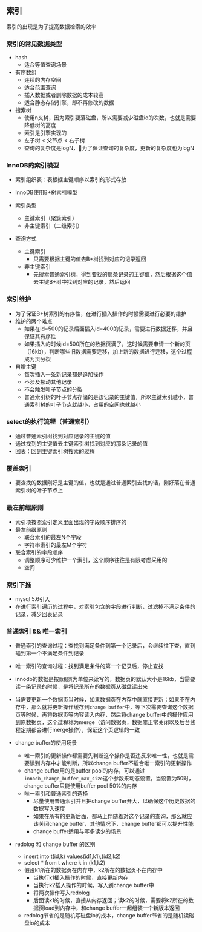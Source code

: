 ## 索引


索引的出现是为了提高数据检索的效率



### 索引的常见数据类型

- hash
  - 适合等值查询场景
- 有序数组
  - 连续的内存空间
  - 适合范围查询
  - 插入数据或者删除数据的成本较高
  - 适合静态存储引擎，即不再修改的数据
- 搜索树
  - 使用n叉树，因为索引要落磁盘，所以需要减少磁盘io的次数，也就是需要降低树的高度
  - 索引是引擎实现的
  - 左子树 < 父节点 < 右子树
  - 查询的复杂度是logN，为了保证查询的复杂度，更新的复杂度也为logN




### InnoDB的索引模型


- 索引组织表：表根据主键顺序以索引的形式存放
- InnoDB使用B+树索引模型
- 索引类型
  - 主键索引（聚簇索引）
  - 非主键索引（二级索引）

- 查询方式
  - 主键索引
    - 只需要根据主键的值去B+树找到对应的记录返回
  - 非主键索引
    - 先搜索普通索引树，得到要找的那条记录的主键值，然后根据这个值去主键B+树中找到对应的记录，然后返回




### 索引维护

- 为了保证B+树索引的有序性，在进行插入操作的时候需要进行必要的维护
- 维护的两个难点
  - 如果在id=500的记录后面插入id=400的记录，需要进行数据迁移，并且保证其有序性
  - 如果插入的时候id=500所在的数据页满了，这时候需要申请一个新的页（16kb），判断哪些旧数据需要迁移，加上新的数据进行迁移，这个过程成为页分裂
- 自增主键
  - 每次插入一条新记录都是追加操作
  - 不涉及挪动其他记录
  - 不会触发叶子节点的分裂
  - 普通索引树的叶子节点存储的是该记录的主键值，所以主键索引越小，普通索引树的叶子节点就越小，占用的空间也就越小



### select的执行流程（普通索引）

- 通过普通索引树找到对应记录的主键的值
- 通过找到的主键值去主键索引树找到对应的那条记录的值
- 回表：回到主键索引树搜索的过程




### 覆盖索引

- 要查找的数据刚好是主键的值，也就是通过普通索引去找的话，刚好落在普通索引树的叶子节点上



### 最左前缀原则

- 索引项按照索引定义里面出现的字段顺序排序的
- 最左前缀原则
  - 联合索引的最左N个字段
  - 字符串索引的最左M个字符
- 联合索引的字段顺序
  - 调整顺序可少维护一个索引，这个顺序往往是有限考虑采用的
  - 空间


### 索引下推

- mysql 5.6引入
- 在进行索引遍历的过程中，对索引包含的字段进行判断，过滤掉不满足条件的记录，减少回表记录



### 普通索引 && 唯一索引


- 普通索引的查询过程：查找到满足条件到第一个记录后，会继续往下查，直到碰到第一个不满足条件到记录
- 唯一索引的查询过程：找到满足条件的第一个记录后，停止查找
- innodb的数据是按`数据页`为单位来读写的，数据页的默认大小是16kb，当需要读一条记录的时候，是将记录所在的数据页从磁盘读出来
- 当需要更新一个数据页当时候，如果数据页在内存中就直接更新；如果不在内存中，那么就将更新操作缓存到`change buffer`中，等下次需要查询这个数据页等时候，再将数据页等内容读入内存，然后将change buffer中的操作应用到原数据页，这个过程称为merge（访问数据页，数据库正常关闭以及后台线程定期都会进行merge操作），保证这个页逻辑的一致
- change buffer的使用场景
  - 唯一索引的更新操作都需要先判断这个操作是否违反来唯一性，也就是需要读到内存中才能判断，所以change buffer不适合唯一索引的更新操作
  - change buffer用的是buffer pool的内存，可以通过`innodb_change_buffer_max_size`这个参数来动态设置，当设置为50时，change buffer只能使用buffer pool 50%的内存
  - 唯一索引和普通索引的选择
    - 尽量使用普通索引并且把change buffer开大，以确保这个历史数据的数据写入速度
    - 如果在所有的更新后面，都马上伴随着对这个记录的查询，那么就应该关闭change buffer，其他情况下，change buffer都可以提升性能
    - change buffer适用与写多读少的场景



- redolog 和 change buffer 的区别
  - insert into t(id,k) values(id1,k1),(id2,k2)
  - select * from t where k in (k1,k2)
  - 假设k1所在的数据页在内存中，k2所在的数据页不在内存中
    - 当执行k1插入操作的时候，直接更新内存
    - 当执行k2插入操作的时候，写入到change buffer中
    - 将两次操作写入redolog
    - 后面读k1的时候，直接从内存返回；读k2的时候，需要将k2所在的数据页load到内存中，和change buffer一起组装一个新版本返回
  - redolog节省的是随机写磁盘io的成本，change buffer节省的是随机读磁盘io的成本